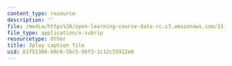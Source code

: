 ```yaml
---
content_type: resource
description: ''
file: /media/https%3A/open-learning-course-data-rc.s3.amazonaws.com/15-401-finance-theory-i-fall-2008/61f51306b0c65bc59bf31c12c55912e0_tL7Lcl90Sc0.vtt
file_type: application/x-subrip
resourcetype: Other
title: 3play caption file
uid: 61f51306-b0c6-5bc5-9bf3-1c12c55912e0
---
```


